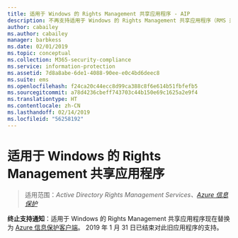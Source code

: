 ```yaml
---
title: 适用于 Windows 的 Rights Management 共享应用程序 - AIP
description: 不再支持适用于 Windows 的 Rights Management 共享应用程序（RMS 共享应用）。
author: cabailey
ms.author: cabailey
manager: barbkess
ms.date: 02/01/2019
ms.topic: conceptual
ms.collection: M365-security-compliance
ms.service: information-protection
ms.assetid: 7d8a8abe-6de1-4088-90ee-e0c4bd6deec8
ms.suite: ems
ms.openlocfilehash: f24ca20c44ecc8d99ca388c8f6e614b51fbfefb5
ms.sourcegitcommit: a78d4236cbeff743703c44b150e69c1625a2e9f4
ms.translationtype: HT
ms.contentlocale: zh-CN
ms.lasthandoff: 02/14/2019
ms.locfileid: "56258192"
---
```

# <a name="rights-management-sharing-application-for-windows"></a>适用于 Windows 的 Rights Management 共享应用程序

>适用范围：*Active Directory Rights Management Services、[Azure 信息保护](https://azure.microsoft.com/pricing/details/information-protection)*

**终止支持通知**：适用于 Windows 的 Rights Management 共享应用程序现在替换为 [Azure 信息保护客户端](aip-client.md)。 2019 年 1 月 31 日已结束对此旧应用程序的支持。
